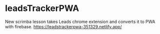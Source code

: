 # leadsTrackerPWA
New scrimba lesson takes Leads chrome extension and converts it to PWA with firebase.
https://leadstrackerpwa-351329.netlify.app/
